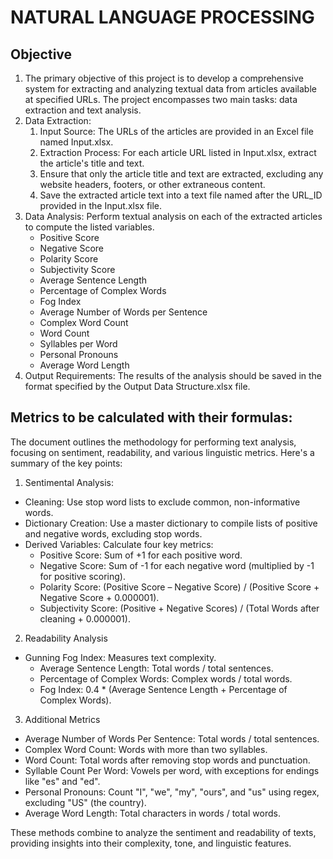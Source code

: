 # NATURAL LANGUAGE PROCESSING

## Objective
1. The primary objective of this project is to develop a comprehensive system for extracting and analyzing textual data from articles available at specified URLs. The project encompasses two main tasks: data extraction and text analysis.
2. Data Extraction:
    1. Input Source: The URLs of the articles are provided in an Excel file named Input.xlsx.
    2. Extraction Process: For each article URL listed in Input.xlsx, extract the article's title and text.
    3. Ensure that only the article title and text are extracted, excluding any website headers, footers, or other extraneous content.
    4. Save the extracted article text into a text file named after the URL_ID provided in the Input.xlsx file.
3. Data Analysis: Perform textual analysis on each of the extracted articles to compute the listed variables.
    - Positive Score
    - Negative Score
    - Polarity Score
    - Subjectivity Score
    - Average Sentence Length
    - Percentage of Complex Words
    - Fog Index
    - Average Number of Words per Sentence
    - Complex Word Count
    - Word Count
    - Syllables per Word
    - Personal Pronouns
    - Average Word Length
4. Output Requirements: The results of the analysis should be saved in the format specified by the Output Data Structure.xlsx file.

## Metrics to be calculated with their formulas:
The document outlines the methodology for performing text analysis, focusing on sentiment, readability, and various linguistic metrics. Here's a summary of the key points:

1. Sentimental Analysis:
  - Cleaning: Use stop word lists to exclude common, non-informative words.
  - Dictionary Creation: Use a master dictionary to compile lists of positive and negative words, excluding stop words.
  - Derived Variables: Calculate four key metrics:
    - Positive Score: Sum of +1 for each positive word.
    - Negative Score: Sum of -1 for each negative word (multiplied by -1 for positive scoring).
    - Polarity Score: (Positive Score – Negative Score) / (Positive Score + Negative Score + 0.000001).
    - Subjectivity Score: (Positive + Negative Scores) / (Total Words after cleaning + 0.000001).

2. Readability Analysis
- Gunning Fog Index: Measures text complexity.
  - Average Sentence Length: Total words / total sentences.
  - Percentage of Complex Words: Complex words / total words.
  - Fog Index: 0.4 * (Average Sentence Length + Percentage of Complex Words).

3. Additional Metrics
- Average Number of Words Per Sentence: Total words / total sentences.
- Complex Word Count: Words with more than two syllables.
- Word Count: Total words after removing stop words and punctuation.
- Syllable Count Per Word: Vowels per word, with exceptions for endings like "es" and "ed".
- Personal Pronouns: Count "I", "we", "my", "ours", and "us" using regex, excluding "US" (the country).
- Average Word Length: Total characters in words / total words.

These methods combine to analyze the sentiment and readability of texts, providing insights into their complexity, tone, and linguistic features.
